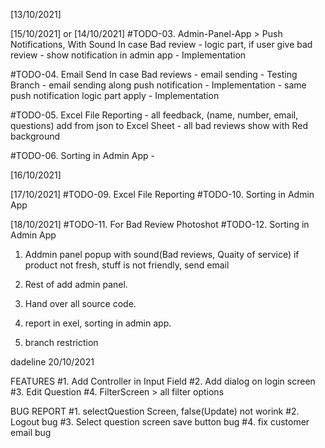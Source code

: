 [13/10/2021]
<!-- #TODO-01. Complete User-Facing-App, All Basic Functionality/
          - clear login screen bug
          - only admin login
          - Show Only Checked Questions
          - Add optinal message at Email input
          - Show Thank You Message
          - After Thank You dialog, restart from user Log in -->

<!-- #TODO-02. Create Admin-Panel-App with Basic Functionalities
          - create log in screen && only admin login/Branch supervisor
          - homeScreen > show all feedbacks(name,number,email, question, yes/no)
          - add logout button
          - In customer_facing_app > firebase/user/ add question,checked field
          - Add Download button , excel file> go to filter screen -->

[15/10/2021] or [14/10/2021]
#TODO-03. Admin-Panel-App > Push Notifications, With Sound In case Bad review
          <!-- - show notification in admin app - Testing Branch -->
          - logic part, if user give bad review
          - show notification in admin app - Implementation

#TODO-04. Email Send In case Bad reviews
          - email sending - Testing Branch
          - email sending along push notification - Implementation
          - same push notification logic part apply - Implementation


#TODO-05. Excel File Reporting
          - all feedback, (name, number, email, questions) add from json to Excel Sheet
          - all bad reviews show with Red background

#TODO-06. Sorting in Admin App
          - 

[16/10/2021]

[17/10/2021]
#TODO-09. Excel File Reporting
#TODO-10. Sorting in Admin App

[18/10/2021]
#TODO-11. For Bad Review Photoshot
#TODO-12. Sorting in Admin App





1. Addmin panel popup with sound(Bad reviews, Quaity of service)
if product not fresh, stuff is not friendly, send email

2. Rest of add admin panel.

3. Hand over all source code.

4. report in exel, sorting in admin app.

5. branch restriction

dadeline 20/10/2021




FEATURES
#1. Add Controller in Input Field
#2. Add dialog on login screen
#3. Edit Question
#4. FilterScreen > all filter options


BUG REPORT
#1. selectQuestion Screen, false(Update) not worink
#2. Logout bug 
#3. Select question screen save button bug
#4. fix customer email bug